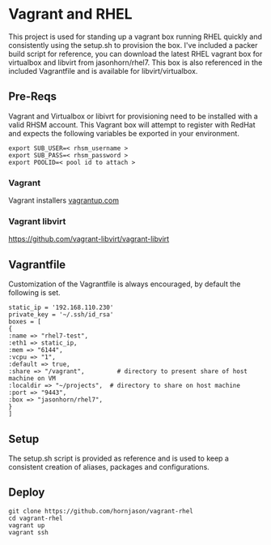 
# Vagrant and RHEL
This project is used for standing up a vagrant box running RHEL  quickly and consistently using the setup.sh to provision the box.  I've included a packer build script for reference,  you can download the latest RHEL vagrant box for virtualbox and libvirt from jasonhorn/rhel7.  This box is also referenced in the included Vagrantfile and is available for libvirt/virtualbox.

## Pre-Reqs
Vagrant and Virtualbox or libivrt for provisioning need to be installed with a valid RHSM account.  This Vagrant box will attempt to register with RedHat and expects the following variables be exported in your environment.
```
export SUB_USER=< rhsm_username >
export SUB_PASS=< rhsm_password >
export POOLID=< pool id to attach >
```

### Vagrant
Vagrant installers [vagrantup.com](https://www.vagrantup.com/downloads.html) 

### Vagrant libvirt
https://github.com/vagrant-libvirt/vagrant-libvirt

## Vagrantfile
Customization of the Vagrantfile is always encouraged,  by default the following is set.
``` 
static_ip = '192.168.110.230'
private_key = '~/.ssh/id_rsa'
boxes = [
{
:name => "rhel7-test",
:eth1 => static_ip,
:mem => "6144",
:vcpu => "1",
:default => true,
:share => "/vagrant",         # directory to present share of host machine on VM
:localdir => "~/projects",  # directory to share on host machine
:port => "9443",
:box => "jasonhorn/rhel7",
}
]
```

## Setup 
The setup.sh script is provided as reference and is used to keep a consistent creation of aliases, packages and configurations.

## Deploy
```
git clone https://github.com/hornjason/vagrant-rhel
cd vagrant-rhel
vagrant up
vagrant ssh
```
